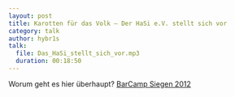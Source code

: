 ```yaml
---
layout: post
title: Karotten für das Volk – Der HaSi e.V. stellt sich vor
category: talk
author: hybr1s
talk:
  file: Das_HaSi_stellt_sich_vor.mp3
  duration: 00:18:50
---
```

Worum geht es hier überhaupt?
[BarCamp Siegen 2012](http://barcamp-siegen.de/)
